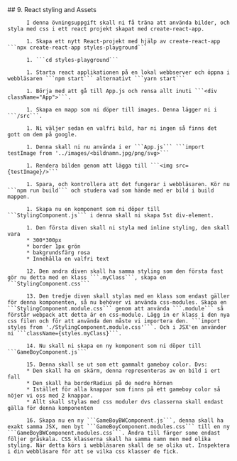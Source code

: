 <!doctype html>
<html>
	<head>
		<title>React Exercises</title>## 9. React styling and Assets

          I denna övningsuppgift skall ni få träna att använda bilder, och styla med css i ett react projekt skapat med create-react-app.
          
          1. Skapa ett nytt React-projekt med hjälp av create-react-app ```npx create-react-app styles-playground```
          
          1. ```cd styles-playground```
          
          1. Starta react applikationen på en lokal webbserver och öppna i webbläsaren ```npm start``` alternativt ```yarn start```
          
          1. Börja med att gå till App.js och rensa allt inuti ```<div className="App">```.
          
          1. Skapa en mapp som ni döper till images. Denna lägger ni i ```/src```.
          
          1. Ni väljer sedan en valfri bild, har ni ingen så finns det gott om dem på google.
          
          1. Denna skall ni nu använda i er ```App.js``` ```import testImage from '../images/<bildnamn.jpg/png/svg>```
          
          1. Rendera bilden genom att lägga till ```<img src={testImage}/>```
          
          1. Spara, och kontrollera att det fungerar i webbläsaren. Kör nu ```npm run build``` och studera vad som hände med er bild i build mappen.
          
          1. Skapa nu en komponent som ni döper till ```StylingComponent.js``` i denna skall ni skapa 5st div-element.
          
          1. Den första diven skall ni styla med inline styling, den skall vara
          * 300*300px
          * border 1px grön
          * bakgrundsfärg rosa
          * Innehålla en valfri text
          
          12. Den andra diven skall ha samma styling som den första fast gör nu detta med en klass ```.myClass```, skapa en ```StylingComponent.css```
          
          13. Den tredje diven skall stylas med en klass som endast gäller för denna komponenten, så nu behöver vi använda css-modules. Skapa en ```StylingComponent.module.css``` genom att använda ```.module``` så förstår webpack att detta är en css-module. Lägg in er klass i den nya css filen och för att använda den måste vi importera den. ```import styles from './StylingComponent.module.css'```. Och i JSX'en använder ni ```className={styles.myClass}```.
          
          14. Nu skall ni skapa en ny komponent som ni döper till ```GameBoyComponent.js```
          
          15. Denna skall se ut som ett gammalt gameboy color. Dvs:
          * Den skall ha en skärm, denna representeras av en bild i ert fall
          * Den skall ha borderRadius på de nedre hörnen
          * Istället för alla knappar som finns på ett gameboy color så nöjer vi oss med 2 knappar.
          * Allt skall stylas med css moduler dvs classerna skall endast gälla för denna komponenten
          
          16. Skapa nu en ny ```GameBoyBWComponent.js```, denna skall ha exakt samma JSX, men byt ```GameBoyComponent.modules.css``` till en ny ```GameBoyBWComponent.modules.css```. Ändra till färger some endast följer gråskala. CSS klasserna skall ha samma namn men med olika styling. När detta körs i webbläsaren skall de se olika ut. Inspektera i din webbläsare för att se vilka css klasser de fick. 